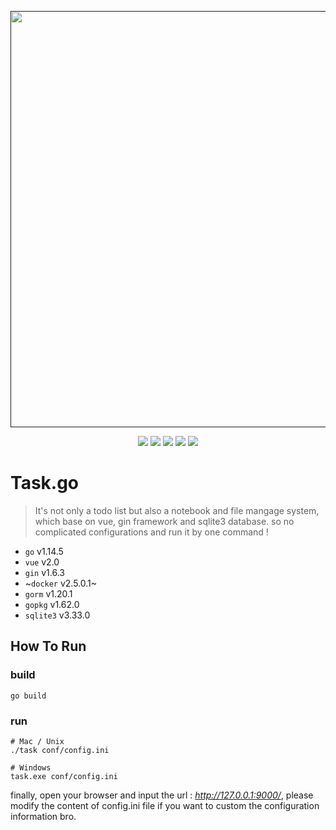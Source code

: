 <p align="center">
	<a href=""><img src="https://project.golanger.org/img/golang-project/task/screenshot/taskGo-screenshot-screely.com.png" width="666"></a>
	<p align="center">
		<img src="https://github.com/YUbuntu0109/task/workflows/Go/badge.svg?branch=master"></img>
		<img src="https://goreportcard.com/badge/github.com/YUbuntu0109/task"></img>
		<img src="https://img.shields.io/github/commit-activity/m/google-golang/task?color=ff69b4"></img>
		<img src="https://img.shields.io/github/repo-size/google-golang/task"></img>
		<img src="https://img.shields.io/github/license/google-golang/task.svg"></img>
	</p>	
<p>


# Task.go
> It's not only a todo list but also a notebook and file mangage system, which base on vue, gin framework and sqlite3 database. so no complicated configurations and run it by one command !
* `go` v1.14.5
* `vue` v2.0
* `gin` v1.6.3
* ~`docker` v2.5.0.1~
* `gorm` v1.20.1
* `gopkg` v1.62.0
* `sqlite3` v3.33.0

## How To Run
### build
```shell script
go build
```

### run
```shell script
# Mac / Unix
./task conf/config.ini

# Windows
task.exe conf/config.ini
```

finally, open your browser and input the url : *http://127.0.0.1:9000/*, please modify the content of config.ini file if you want to custom the configuration information bro.
